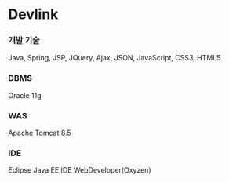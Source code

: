 # Devlink

### 개발 기술
Java, Spring, JSP, JQuery, Ajax, JSON, JavaScript, CSS3, HTML5

### DBMS
Oracle 11g

### WAS
Apache Tomcat 8.5

### IDE
Eclipse Java EE IDE WebDeveloper(Oxyzen)




